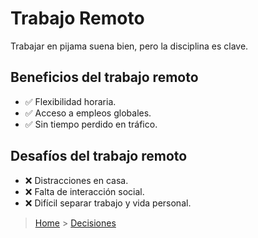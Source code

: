 # Trabajo Remoto

Trabajar en pijama suena bien, pero la disciplina es clave.

## Beneficios del trabajo remoto

- ✅ Flexibilidad horaria.
- ✅ Acceso a empleos globales.
- ✅ Sin tiempo perdido en tráfico.

## Desafíos del trabajo remoto

- ❌ Distracciones en casa.
- ❌ Falta de interacción social.
- ❌ Difícil separar trabajo y vida personal.

> [Home](../README.md) > [Decisiones](./decisions.md)

